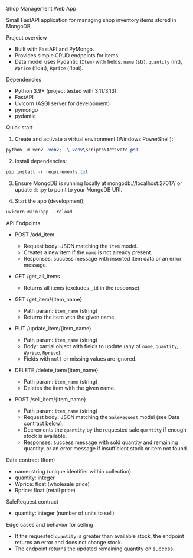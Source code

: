 Shop Management Web App

Small FastAPI application for managing shop inventory items stored in MongoDB.

Project overview

- Built with FastAPI and PyMongo.
- Provides simple CRUD endpoints for items.
- Data model uses Pydantic (`Item`) with fields: `name` (str), `quantity` (int), `Wprice` (float), `Rprice` (float).

Dependencies

- Python 3.9+ (project tested with 3.11/3.13)
- FastAPI
- Uvicorn (ASGI server for development)
- pymongo
- pydantic

Quick start

1. Create and activate a virtual environment (Windows PowerShell):

```powershell
python -m venv .venv; .\.venv\Scripts\Activate.ps1
```

2. Install dependencies:

```powershell
pip install -r requirements.txt
```

3. Ensure MongoDB is running locally at mongodb://localhost:27017/ or update `db.py` to point to your MongoDB URI.

4. Start the app (development):

```powershell
uvicorn main:app --reload
```

API Endpoints

- POST /add_item
  - Request body: JSON matching the `Item` model.
  - Creates a new item if the `name` is not already present.
  - Responses: success message with inserted item data or an error message.

- GET /get_all_items
  - Returns all items (excludes `_id` in the response).

- GET /get_item/{item_name}
  - Path param: `item_name` (string)
  - Returns the item with the given name.

- PUT /update_item/{item_name}
  - Path param: `item_name` (string)
  - Body: partial object with fields to update (any of `name`, `quantity`, `Wprice`, `Rprice`).
  - Fields with `null` or missing values are ignored.

- DELETE /delete_item/{item_name}
  - Path param: `item_name` (string)
  - Deletes the item with the given name.

- POST /sell_item/{item_name}
  - Path param: `item_name` (string)
  - Request body: JSON matching the `SaleRequest` model (see Data contract below).
  - Decrements the `quantity` by the requested sale `quantity` if enough stock is available.
  - Responses: success message with sold quantity and remaining quantity, or an error message if insufficient stock or item not found.

Data contract (Item)

- name: string (unique identifier within collection)
- quantity: integer
- Wprice: float (wholesale price)
- Rprice: float (retail price)

SaleRequest contract

- quantity: integer (number of units to sell)

Edge cases and behavior for selling

- If the requested `quantity` is greater than available stock, the endpoint returns an error and does not change stock.
- The endpoint returns the updated remaining quantity on success.
